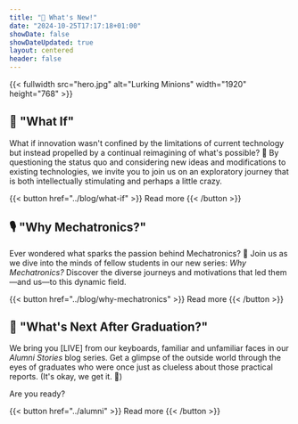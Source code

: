 ```yaml
---
title: "📢 What's New!"
date: "2024-10-25T17:17:18+01:00"
showDate: false
showDateUpdated: true
layout: centered
header: false
---
```


{{< fullwidth src="hero.jpg" alt="Lurking Minions" width="1920" height="768" >}}

## 🤔 "What If"

What if innovation wasn't confined by the limitations of current technology but instead propelled by a continual reimagining of what's possible? 🤔 By questioning the status quo and considering new ideas and modifications to existing technologies, we invite you to join us on an exploratory journey that is both intellectually stimulating and perhaps a little crazy.

{{< button href="../blog/what-if" >}}
Read more
{{< /button >}}


## 🎙️ "Why Mechatronics?"

Ever wondered what sparks the passion behind Mechatronics? 🤔 Join us as we dive into the minds of fellow students in our new series: *Why Mechatronics?* Discover the diverse journeys and motivations that led them—and us—to this dynamic field.

{{< button href="../blog/why-mechatronics" >}}
Read more
{{< /button >}}

## 🤔 "What's Next After Graduation?"

We bring you [LIVE] from our keyboards, familiar and unfamiliar faces in our *Alumni Stories* blog series. Get a glimpse of the outside world through the eyes of graduates who were once just as clueless about those practical reports. (It's okay, we get it. 🤧)

Are you ready?

{{< button href="../alumni" >}}
Read more
{{< /button >}}
